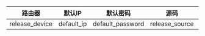 | 路由器         | 默认IP     | 默认密码         | 源码           | 内核           |
| -------------- | ---------- | ---------------- | -------------- | -------------- |
| release_device | default_ip | default_password | release_source | release_kernel |
